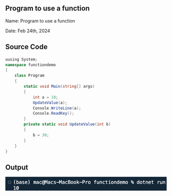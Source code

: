 ## Program to use a function 

Name: Program to use a function

Date: Feb 24th, 2024

## Source Code

```csharp // See https://aka.ms/new-console-template for more information
uusing System;
namespace functiondemo
{
    class Program
    {
        static void Main(string[] args)
        {
            int a = 10;
            UpdateValue(a);
            Console.WriteLine(a);
            Console.ReadKey();
        }
        private static void UpdateValue(int b)
        {
            b = 30;
        }
    }
}

```

## Output

![Program to use function](./output.png)